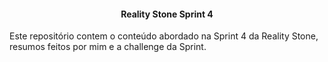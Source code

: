 <h4 align = center>
 Reality Stone Sprint 4
</h4>

Este repositório contem o conteúdo abordado na Sprint 4 da Reality Stone, resumos feitos por mim e a challenge da Sprint.